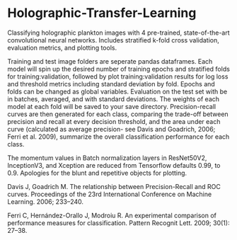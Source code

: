 # Holographic-Transfer-Learning
Classifying holographic plankton images with 4 pre-trained, state-of-the-art convolutional neural networks. Includes stratified k-fold cross validation, evaluation metrics, and plotting tools.

Training and test image folders are seperate pandas dataframes. Each model will spin up the desired number of training epochs and stratified folds for training:validation, followed by plot training:validation results for log loss and threshold metrics including standard deviation by fold. Epochs and folds can be changed as global variables. Evaluation on the test set with be in batches, averaged, and with standard deviations. The weights of each model at each fold will be saved to your save directory. Precision-recall curves are then generated for each class, comparing the trade-off between precision and recall at every decision threshold, and the area under each curve (calculated as average precision- see Davis and Goadrich, 2006; Ferri et al. 2009), summarize the overall classification performance for each class.  

The momentum values in Batch normalization layers in ResNet50V2, InceptionV3, and Xception are reduced from Tensorflow defaults 0.99, to 0.9. Apologies for the blunt and repetitive objects for plotting.

Davis J, Goadrich M. The relationship between Precision-Recall and ROC curves. Proceedings of the 23rd International Conference on Machine Learning. 2006; 233–240. 

Ferri C, Hernández-Orallo J, Modroiu R. An experimental comparison of performance measures for classification. Pattern Recognit Lett. 2009; 30(1): 27–38. 
